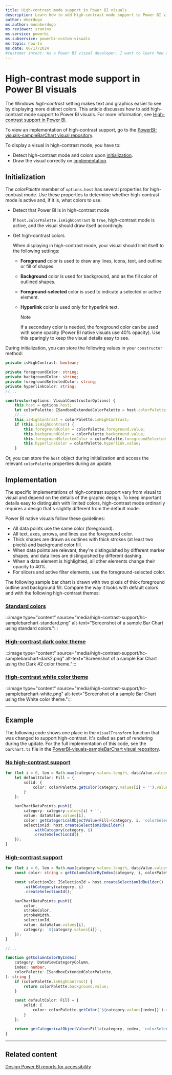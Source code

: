 ```yaml
---
title: High-contrast mode support in Power BI visuals
description: Learn how to add high-contrast mode support to Power BI visuals, and see implemented image and code examples.
author: mberdugo
ms.author: monaberdugo
ms.reviewer: sranins
ms.service: powerbi
ms.subservice: powerbi-custom-visuals
ms.topic: how-to
ms.date: 06/17/2024
#customer intent: As a Power BI visual developer, I want to learn how to add high-contrast mode support to Power BI visuals so that they are accessible to users with visual impairments.
---
```


# High-contrast mode support in Power BI visuals

The Windows *high-contrast* setting makes text and graphics easier to see by displaying more distinct colors. This article discusses how to add high-contrast mode support to Power BI visuals. For more information, see [High-contrast support in Power BI](../../create-reports/desktop-accessibility-creating-reports.md#high-contrast-color-view).

To view an implementation of high-contrast support, go to the [PowerBI-visuals-sampleBarChart visual repository](https://github.com/Microsoft/PowerBI-visuals-sampleBarChart/commit/61011c82b66ca0d3321868f1d089c65101ca42e6).

To display a visual in high-contrast mode, you have to:

* Detect high-contrast mode and colors upon [initialization](#initialization).
* Draw the visual correctly on [implementation](#implementation).

## Initialization

The *colorPalette* member of `options.host` has several properties for high-contrast mode. Use these properties to determine whether high-contrast mode is active and, if it is, what colors to use.

* Detect that Power BI is in high-contrast mode

    If `host.colorPalette.isHighContrast` is `true`, high-contrast mode is active, and the visual should draw itself accordingly.

* Get high-contrast colors

  When displaying in high-contrast mode, your visual should limit itself to the following settings:

  * **Foreground** color is used to draw any lines, icons, text, and outline or fill of shapes.
  * **Background** color is used for background, and as the fill color of outlined shapes.
  * **Foreground-selected** color is used to indicate a selected or active element.
  * **Hyperlink** color is used only for hyperlink text.

    > [!NOTE]
    > If a secondary color is needed, the foreground color can be used with some opacity (Power BI native visuals use 40% opacity). Use this sparingly to keep the visual details easy to see.

During initialization, you can store the following values in your `constructor` method:

```typescript
private isHighContrast: boolean;

private foregroundColor: string;
private backgroundColor: string;
private foregroundSelectedColor: string;
private hyperlinkColor: string;
//...

constructor(options: VisualConstructorOptions) {
    this.host = options.host;
    let colorPalette: ISandboxExtendedColorPalette = host.colorPalette;
    //...
    this.isHighContrast = colorPalette.isHighContrast;
    if (this.isHighContrast) {
        this.foregroundColor = colorPalette.foreground.value;
        this.backgroundColor = colorPalette.background.value;
        this.foregroundSelectedColor = colorPalette.foregroundSelected.value;
        this.hyperlinkColor = colorPalette.hyperlink.value;
    }
```

Or, you can store the `host` object during initialization and access the relevant `colorPalette` properties during an update.

## Implementation

The specific implementations of high-contrast support vary from visual to visual and depend on the details of the graphic design. To keep important details easy to distinguish with limited colors, high-contrast mode ordinarily requires a design that's slightly different from the default mode.

Power BI native visuals follow these guidelines:

* All data points use the same color (foreground).
* All text, axes, arrows, and lines use the foreground color.
* Thick shapes are drawn as outlines with thick strokes (at least two pixels) and background color fill.
* When data points are relevant, they're distinguished by different marker shapes, and data lines are distinguished by different dashing.
* When a data element is highlighted, all other elements change their opacity to 40%.
* For slicers and active filter elements, use the foreground-selected color.

The following sample bar chart is drawn with two pixels of thick foreground outline and background fill. Compare the way it looks with default colors and with the following high-contrast themes:

### [Standard colors](#tab/Standard)

:::image type="content" source="media/high-contrast-support/hc-samplebarchart-standard.png" alt-text="Screenshot of a sample Bar Chart using standard colors.":::

### [High-contrast dark color theme](#tab/Dark)

:::image type="content" source="media/high-contrast-support/hc-samplebarchart-dark2.png" alt-text="Screenshot of a sample Bar Chart using the Dark #2 color theme.":::

### [High-contrast white color theme](#tab/White)

:::image type="content" source="media/high-contrast-support/hc-samplebarchart-white.png" alt-text="Screenshot of a sample Bar Chart using the White color theme.":::

---

## Example

The following code shows one place in the `visualTransform` function that was changed to support high-contrast. It's called as part of rendering during the update. For the full implementation of this code, see the `barChart.ts` file in the [PowerBI-visuals-sampleBarChart visual repository](https://github.com/Microsoft/PowerBI-visuals-sampleBarChart/commit/61011c82b66ca0d3321868f1d089c65101ca42e6).

### [No high-contrast support](#tab/NoHighContrast)

```typescript
for (let i = 0, len = Math.max(category.values.length, dataValue.values.length); i < len; i++) {
    let defaultColor: Fill = {
        solid: {
            color: colorPalette.getColor(category.values[i] + '').value
        }
    };

    barChartDataPoints.push({
        category: category.values[i] + '',
        value: dataValue.values[i],
        color: getCategoricalObjectValue<Fill>(category, i, 'colorSelector', 'fill', defaultColor).solid.color,
        selectionId: host.createSelectionIdBuilder()
            .withCategory(category, i)
            .createSelectionId()
    });
}
```

### [High-contrast support](#tab/HighContrast)

```typescript
for (let i = 0, len = Math.max(category.values.length, dataValue.values.length); i < len; i++) {
    const color: string = getColumnColorByIndex(category, i, colorPalette);

    const selectionId: ISelectionId = host.createSelectionIdBuilder()
        .withCategory(category, i)
        .createSelectionId();

    barChartDataPoints.push({
        color,
        strokeColor,
        strokeWidth,
        selectionId,
        value: dataValue.values[i],
        category: `${category.values[i]}`,
    });
}

//...

function getColumnColorByIndex(
    category: DataViewCategoryColumn,
    index: number,
    colorPalette: ISandboxExtendedColorPalette,
): string {
    if (colorPalette.isHighContrast) {
        return colorPalette.background.value;
    }

    const defaultColor: Fill = {
        solid: {
            color: colorPalette.getColor(`${category.values[index]}`).value,
        }
    };

    return getCategoricalObjectValue<Fill>(category, index, 'colorSelector', 'fill', defaultColor).solid.color;
}
```

---

## Related content

[Design Power BI reports for accessibility](../../create-reports/desktop-accessibility-creating-reports.md)
